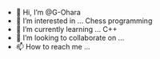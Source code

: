 - 👋 Hi, I’m @G-Ohara
- 👀 I’m interested in ... Chess programming
- 🌱 I’m currently learning ... C++
- 💞️ I’m looking to collaborate on ...
- 📫 How to reach me ...

<!---
G-Ohara/G-Ohara is a ✨ special ✨ repository because its `README.md` (this file) appears on your GitHub profile.
You can click the Preview link to take a look at your changes.
--->
